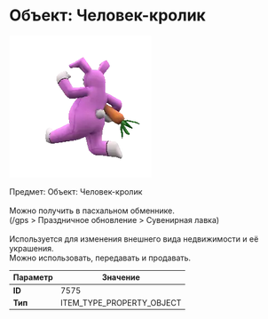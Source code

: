 # Объект: Человек-кролик

![Item Image](../img/7575.webp?raw=true)

Предмет: Объект: Человек-кролик<br><br>Можно получить в пасхальном обменнике.<br>(/gps > Праздничное обновление > Сувенирная лавка)<br><br>Используется для изменения внешнего вида недвижимости и её украшения.<br>Можно использовать, передавать и продавать.


| Параметр | Значение |
|----------|----------|
| **ID** | 7575 |
| **Тип** | ITEM_TYPE_PROPERTY_OBJECT |

